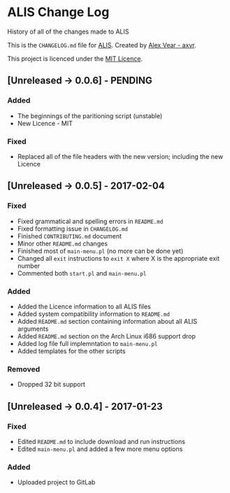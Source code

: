 # ALIS Change Log

History of all of the changes made to ALIS

This is the ``CHANGELOG.md`` file for [ALIS](https://gitlab.com/axvr/alis). Created by [Alex Vear - axvr](https://gitlab.com/axvr).

This project is licenced under the [MIT Licence](https://gitlab.com/axvr/alis/blob/master/LICENCE).

## [Unreleased -> 0.0.6] - PENDING
### Added
* The beginnings of the paritioning script (unstable)
* New Licence - MIT
### Fixed
* Replaced all of the file headers with the new version; including the new Licence

## [Unreleased -> 0.0.5] - 2017-02-04
### Fixed
* Fixed grammatical and spelling errors in ``README.md``
* Fixed formatting issue in ``CHANGELOG.md``
* Finished ``CONTRIBUTING.md`` document
* Minor other ``README.md`` changes
* Finished most of ``main-menu.pl`` (no more can be done yet)
* Changed all ``exit`` instructions to ``exit X`` where X is the appropriate exit number
* Commented both ``start.pl`` and ``main-menu.pl``
### Added
* Added the Licence information to all ALIS files
* Added system compatibility information to ``README.md``
* Added ``README.md`` section containing information about all ALIS arguments
* Added ``README.md`` section on the Arch Linux i686 support drop
* Added log file full implemntation to ``main-menu.pl``
* Added templates for the other scripts
### Removed
* Dropped 32 bit support

## [Unreleased -> 0.0.4] - 2017-01-23
### Fixed
* Edited ``README.md`` to include download and run instructions
* Edited ``main-menu.pl`` and added a few more menu options
### Added
* Uploaded project to GitLab
